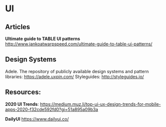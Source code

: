 # UI
## Articles
**Ultimate guide to TABLE UI patterns** http://www.jankoatwarpspeed.com/ultimate-guide-to-table-ui-patterns/

## Design Systems
Adele. The repository of publicly available design systems and pattern libraries: https://adele.uxpin.com/
Styleguides: http://styleguides.io/

## Resources:
**2020 UI Trends**: https://medium.muz.li/top-ui-ux-design-trends-for-mobile-apps-2020-f32cde592fd0?gi=51a895a09b3a

**DailyUI** https://www.dailyui.co/
